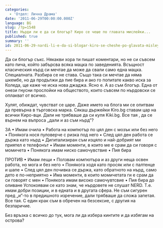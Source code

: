```yaml
---
categories:
  - 'Отдел: Лична Драма'
date: '2011-06-29T00:00:00.000Z'
language: BG
slug: /?p=1548
title: Нърди ли е да си блогър? Киро се чеше по главата мислейки...
published: true
summary: ''
id: 2011-06-29-nardi-li-e-da-si-blogar-kiro-se-cheshe-po-glavata-misleyki
---
```


Да си блогър съкс. Някакви хора ти пишат коментари, но не си съвсем като пича, който забърсва всяка мацка по заведенията. Всъщност класическия нърд си мечтае да може да свали само една мацка. Специалната. Разбира се не става. Също така си мечтае да няма шкембе, но да продължи да пие бира и ако го попитате какво иска за Коледа, ще каже че иска нова джаджа. Ясно е. А аз съм блогър. Една от онези гнусни прослойки на обществото, които съвсем по нърдовски се оплакват от всичко.

Хулят, обиждат, чувстват се царе. Даже името на блога ми се опитвам да превърна в търговска марка. Сякаш държейки Kiro.bg ставам цар на всички Киро-вци. Дали не трябваше да си купя Kiki.bg. Все тая , да се върнем на въпроса „дали и аз съм нърд”?

ЗА • Имам очила • Работа на компютър по цял ден с мозък или без него • Понякога нося пуловерче с ризка под него • След цял ден работа се държа като нърд • Дигитализиран съм изцяло и най-добрият ми приятел е телефонът • Имам моменти, в които ме е срам да си говоря с момичета • Понякога имам ниско самочувствие • Пия бира

ПРОТИВ • Имам лещи • Ползвам компютъра и аз други неща освен работа, но мога и без него • Понякога ходя като просяк или с палтенце и шапе • След цял ден почивка се държа, като обратното на нърд, само дето е по-неприятно • Има моменти, в които момичетата ги е срам да си говорят с мен • Понякога имам високо самочувтсвие • Пия бира до оливане Успокоявам се като знам, че нърдовете не слушат NERD. Т.е. имам добри позиции, и в едната и в другата сфера. Не съм сигурен пред „и”-то в предишното изречение, дали трябваше да сложа запетая. Все тая. С един крак съм в обречен на безсексие, с другия на безпаричие.

Без връзка с всичко до тук, мога ли да избера кинтите и да избягам на острова?
